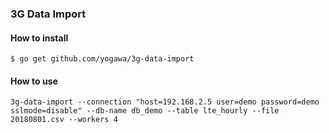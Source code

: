 ### 3G Data Import


#### How to install
```
$ go get github.com/yogawa/3g-data-import
```


#### How to use
```
3g-data-import --connection "host=192.168.2.5 user=demo password=demo sslmode=disable" --db-name db_demo --table lte_hourly --file 20180801.csv --workers 4
```
